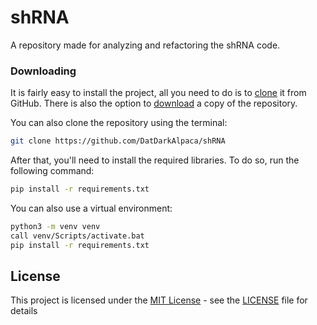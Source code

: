 # shRNA
A repository made for analyzing and refactoring the shRNA code.

### Downloading

It is fairly easy to install the project, all you need to do is to 
[clone](https://github.com/DatDarkAlpaca/shRNA/) it from
GitHub. There is also the option to [download](https://github.com/DatDarkAlpaca/shRNA/archive/refs/heads/main.zip)
a copy of the repository.

You can also clone the repository using the terminal:

```bash
git clone https://github.com/DatDarkAlpaca/shRNA
```

After that, you'll need to install the required libraries. To do so, run the following command:

```bash
pip install -r requirements.txt
```

You can also use a virtual environment:

```bash
python3 -m venv venv
call venv/Scripts/activate.bat
pip install -r requirements.txt
```

## License

This project is licensed under the [MIT License](https://opensource.org/licenses/MIT) - see the
[LICENSE](LICENSE) file for details
